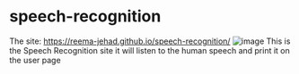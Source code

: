 # speech-recognition
The site: https://reema-jehad.github.io/speech-recognition/
![image](https://github.com/Reema-jehad/speech-recognition/assets/118291582/31d39322-0623-42b1-95fa-f754a4df3e97)
This is the Speech Recognition site it will listen to the human speech and print it on the user page
